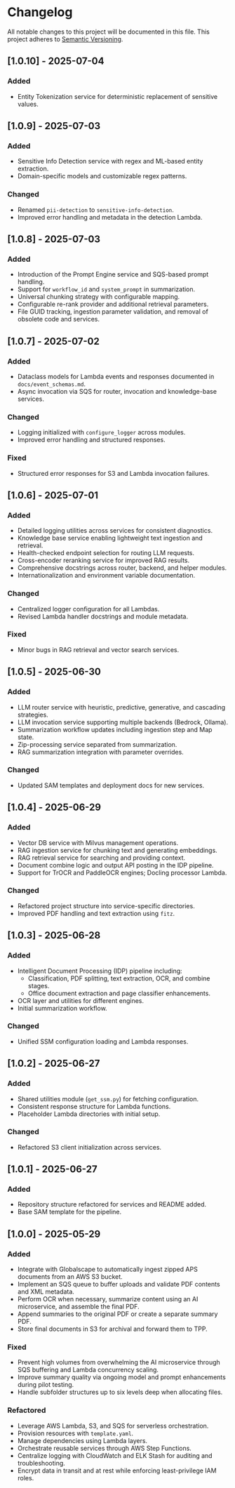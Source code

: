 # Changelog

All notable changes to this project will be documented in this file.
This project adheres to [Semantic Versioning](https://semver.org/spec/v2.0.0.html).

## [1.0.10] - 2025-07-04
### Added
- Entity Tokenization service for deterministic replacement of sensitive values.

## [1.0.9] - 2025-07-03
### Added
- Sensitive Info Detection service with regex and ML-based entity extraction.
- Domain-specific models and customizable regex patterns.

### Changed
- Renamed `pii-detection` to `sensitive-info-detection`.
- Improved error handling and metadata in the detection Lambda.

## [1.0.8] - 2025-07-03
### Added
- Introduction of the Prompt Engine service and SQS-based prompt handling.
- Support for `workflow_id` and `system_prompt` in summarization.
- Universal chunking strategy with configurable mapping.
- Configurable re-rank provider and additional retrieval parameters.
- File GUID tracking, ingestion parameter validation, and removal of obsolete code and services.

## [1.0.7] - 2025-07-02
### Added
- Dataclass models for Lambda events and responses documented in `docs/event_schemas.md`.
- Async invocation via SQS for router, invocation and knowledge-base services.
### Changed
- Logging initialized with `configure_logger` across modules.
- Improved error handling and structured responses.
### Fixed
- Structured error responses for S3 and Lambda invocation failures.

## [1.0.6] - 2025-07-01
### Added
- Detailed logging utilities across services for consistent diagnostics.
- Knowledge base service enabling lightweight text ingestion and retrieval.
- Health-checked endpoint selection for routing LLM requests.
- Cross-encoder reranking service for improved RAG results.
- Comprehensive docstrings across router, backend, and helper modules.
- Internationalization and environment variable documentation.

### Changed
- Centralized logger configuration for all Lambdas.
- Revised Lambda handler docstrings and module metadata.

### Fixed
- Minor bugs in RAG retrieval and vector search services.

## [1.0.5] - 2025-06-30
### Added
- LLM router service with heuristic, predictive, generative, and cascading strategies.
- LLM invocation service supporting multiple backends (Bedrock, Ollama).
- Summarization workflow updates including ingestion step and Map state.
- Zip-processing service separated from summarization.
- RAG summarization integration with parameter overrides.

### Changed
- Updated SAM templates and deployment docs for new services.

## [1.0.4] - 2025-06-29
### Added
- Vector DB service with Milvus management operations.
- RAG ingestion service for chunking text and generating embeddings.
- RAG retrieval service for searching and providing context.
- Document combine logic and output API posting in the IDP pipeline.
- Support for TrOCR and PaddleOCR engines; Docling processor Lambda.

### Changed
- Refactored project structure into service-specific directories.
- Improved PDF handling and text extraction using `fitz`.

## [1.0.3] - 2025-06-28
### Added
- Intelligent Document Processing (IDP) pipeline including:
  - Classification, PDF splitting, text extraction, OCR, and combine stages.
  - Office document extraction and page classifier enhancements.
- OCR layer and utilities for different engines.
- Initial summarization workflow.

### Changed
- Unified SSM configuration loading and Lambda responses.

## [1.0.2] - 2025-06-27
### Added
- Shared utilities module (`get_ssm.py`) for fetching configuration.
- Consistent response structure for Lambda functions.
- Placeholder Lambda directories with initial setup.

### Changed
- Refactored S3 client initialization across services.

## [1.0.1] - 2025-06-27
### Added
- Repository structure refactored for services and README added.
- Base SAM template for the pipeline.

## [1.0.0] - 2025-05-29
### Added
- Integrate with Globalscape to automatically ingest zipped APS documents from an AWS S3 bucket.
- Implement an SQS queue to buffer uploads and validate PDF contents and XML metadata.
- Perform OCR when necessary, summarize content using an AI microservice, and assemble the final PDF.
- Append summaries to the original PDF or create a separate summary PDF.
- Store final documents in S3 for archival and forward them to TPP.

### Fixed
- Prevent high volumes from overwhelming the AI microservice through SQS buffering and Lambda concurrency scaling.
- Improve summary quality via ongoing model and prompt enhancements during pilot testing.
- Handle subfolder structures up to six levels deep when allocating files.

### Refactored
- Leverage AWS Lambda, S3, and SQS for serverless orchestration.
- Provision resources with `template.yaml`.
- Manage dependencies using Lambda layers.
- Orchestrate reusable services through AWS Step Functions.
- Centralize logging with CloudWatch and ELK Stash for auditing and troubleshooting.
- Encrypt data in transit and at rest while enforcing least-privilege IAM roles.
